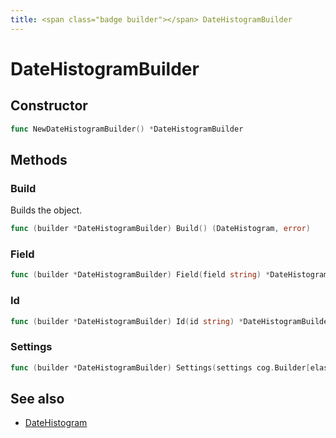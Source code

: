 ```yaml
---
title: <span class="badge builder"></span> DateHistogramBuilder
---
```

# <span class="badge builder"></span> DateHistogramBuilder

## Constructor

```go
func NewDateHistogramBuilder() *DateHistogramBuilder
```
## Methods

### <span class="badge object-method"></span> Build

Builds the object.

```go
func (builder *DateHistogramBuilder) Build() (DateHistogram, error)
```

### <span class="badge object-method"></span> Field

```go
func (builder *DateHistogramBuilder) Field(field string) *DateHistogramBuilder
```

### <span class="badge object-method"></span> Id

```go
func (builder *DateHistogramBuilder) Id(id string) *DateHistogramBuilder
```

### <span class="badge object-method"></span> Settings

```go
func (builder *DateHistogramBuilder) Settings(settings cog.Builder[elasticsearch.ElasticsearchDateHistogramSettings]) *DateHistogramBuilder
```

## See also

 * <span class="badge object-type-struct"></span> [DateHistogram](./object-DateHistogram.md)
